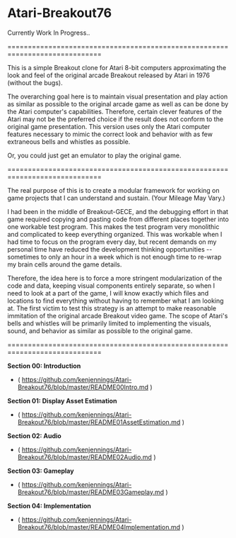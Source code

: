 # Atari-Breakout76
Currently Work In Progress..

=============================================================================

This is a simple Breakout clone for Atari 8-bit computers approximating the look and feel of the original arcade Breakout released by Atari in 1976 (without the bugs).

The overarching goal here is to maintain visual presentation and play action as similar as possible to the original arcade game as well as can be done by the Atari computer's capabilities. Therefore, certain clever features of the Atari may not be the preferred choice if the result does not conform to the original game presentation.  This version uses only the Atari computer features necessary to mimic the correct look and behavior with as few extraneous bells and whistles as possible.

Or, you could just get an emulator to play the original game.

=============================================================================

The real purpose of this is to create a modular framework for working on game projects that I can understand and sustain. (Your Mileage May Vary.)  

I had been in the middle of Breakout-GECE, and the debugging effort in that game required copying and pasting code from different places together into one workable test program.  This makes the test program very monolithic and complicated to keep everything organized.  This was workable when I had time to focus on the program every day, but recent demands on my personal time have reduced the development thinking opportunities -- sometimes to only an hour in a week which is not enough time to re-wrap  my brain cells around the game details.  

Therefore, the idea here is to force a more stringent modularization of the code and data, keeping visual components entirely separate, so when I need to look at a part of the game, I will know exactly which files and locations to find everything without having to remember what I am looking at.  The first victim to test this strategy is an attempt to make reasonable immitation of the original arcade Breakout video game.  The scope of Atari's bells and whistles will be primarily limited to implementing the visuals, sound, and behavior as similar as possible to the original game.

=============================================================================

**Section 00: Introduction**
- ( https://github.com/kenjennings/Atari-Breakout76/blob/master/README00Intro.md )

**Section 01: Display Asset Estimation**
- ( https://github.com/kenjennings/Atari-Breakout76/blob/master/README01AssetEstimation.md )

**Section 02: Audio**
- ( https://github.com/kenjennings/Atari-Breakout76/blob/master/README02Audio.md )

**Section 03: Gameplay**
- ( https://github.com/kenjennings/Atari-Breakout76/blob/master/README03Gameplay.md )

**Section 04: Implementation**
- ( https://github.com/kenjennings/Atari-Breakout76/blob/master/README04Implementation.md )
